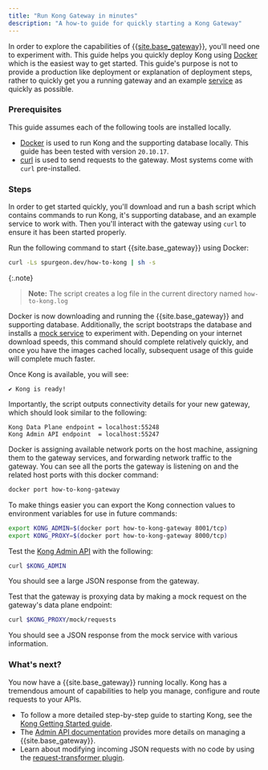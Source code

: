 ```yaml
---
title: "Run Kong Gateway in minutes"
description: "A how-to guide for quickly starting a Kong Gateway"
---
```


In order to explore the capabilities of [{{site.base_gateway}}](/gateway), 
you'll need one to experiment with. This guide helps you quickly deploy Kong 
using [Docker](https://docs.docker.com/get-started/overview/) which is the 
easiest way to get started. This guide's purpose is not to provide a production like deployment
or explanation of deployment steps, rather to quickly get you a running gateway and an 
example [service](/gateway/admin-api/#service-object) as quickly as possible.

### Prerequisites

This guide assumes each of the following tools are installed locally. 
* [Docker](https://docs.docker.com/get-docker/) is used to run Kong and the supporting database locally. This guide has been tested with version `20.10.17`.
* [curl](https://curl.se/) is used to send requests to the gateway. Most systems come with `curl` pre-installed.

### Steps 

In order to get started quickly, you'll download and run a bash script which contains 
commands to run Kong, it's supporting database, and an example service to work with.
Then you'll interact with the gateway using `curl` to ensure it has been started properly.

Run the following command to start {{site.base_gateway}} using Docker:

```sh
curl -Ls spurgeon.dev/how-to-kong | sh -s
```

{:.note}
> **Note:** The script creates a log file in the current directory named `how-to-kong.log`

Docker is now downloading and running the {{site.base_gateway}} and supporting database. Additionally,
the script bootstraps the database and installs a [mock service](https://mockbin.org/) to experiment with.
Depending on your internet download speeds, this command should complete relatively quickly, and once you have the images cached locally, subsequent usage of this guide will complete much faster.

Once Kong is available, you will see:

```text
✔ Kong is ready!
```

Importantly, the script outputs connectivity details for your new gateway, which should look similar to the following:

```text
Kong Data Plane endpoint = localhost:55248
Kong Admin API endpoint  = localhost:55247
```

Docker is assigning available network ports on the host machine, assigning them to the gateway services, and forwarding 
network traffic to the gateway. You can see all the ports the gateway is listening on and the related host ports 
with this docker command:

```sh
docker port how-to-kong-gateway
```

To make things easier you can export the Kong connection values to environment variables
for use in future commands:

```sh
export KONG_ADMIN=$(docker port how-to-kong-gateway 8001/tcp)
export KONG_PROXY=$(docker port how-to-kong-gateway 8000/tcp)
```

Test the [Kong Admin API](/gateway/admin-api/) with the following:

```sh
curl $KONG_ADMIN
```

You should see a large JSON response from the gateway.

Test that the gateway is proxying data by making a mock request on the gateway's data plane endpoint:

```sh
curl $KONG_PROXY/mock/requests
```

You should see a JSON response from the mock service with various information.
 
### What's next?

You now have a {{site.base_gateway}} running locally. Kong has a tremendous amount of capabilities
to help you manage, configure and route requests to your APIs.

* To follow a more detailed step-by-step guide to starting Kong, see the 
[Kong Getting Started guide](/gateway/get-started/quickstart/).
* The [Admin API documentation](/gateway/admin-api/) 
provides more details on managing a {{site.base_gateway}}.
* Learn about modifying incoming JSON requests with no code by using the 
[request-transformer plugin](/how-to/request-transformations).
